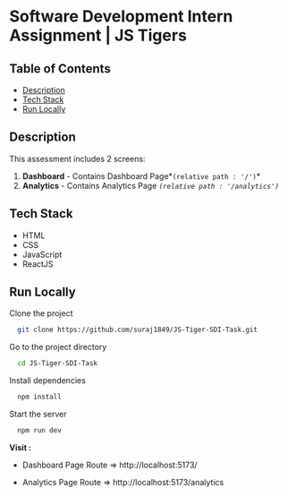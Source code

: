 
# Software Development Intern Assignment | JS Tigers

## Table of Contents

* [Description](#desc)
* [Tech Stack](#tech)
* [Run Locally](#install)


## <a id="desc"></a> Description

This assessment includes 2 screens:
1. **Dashboard** - Contains Dashboard Page*`(relative path : '/')`*
2. **Analytics** - Contains Analytics Page *`(relative path : '/analytics')`*


## <a id="tech"></a> Tech Stack

- HTML <br/>
- CSS <br/>
- JavaScript <br/>
- ReactJS


## <a id="install"></a> Run Locally

Clone the project

```bash
  git clone https://github.com/suraj1849/JS-Tiger-SDI-Task.git
```

Go to the project directory

```bash
  cd JS-Tiger-SDI-Task
```

Install dependencies

```bash
  npm install
```

Start the server

```bash
  npm run dev
```

**Visit :**
- Dashboard Page Route => http://localhost:5173/

- Analytics Page Route => http://localhost:5173/analytics

